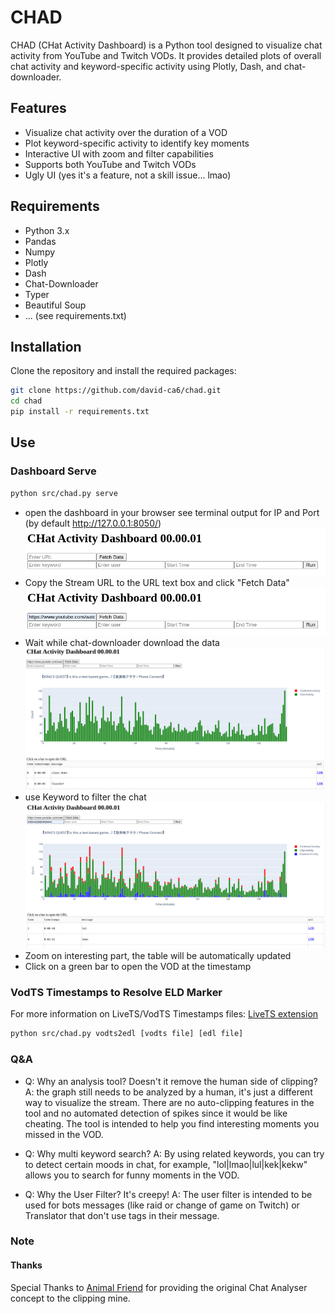 # CHAD

CHAD (CHat Activity Dashboard) is a Python tool designed to visualize chat activity from YouTube and Twitch VODs. It provides detailed plots of overall chat activity and keyword-specific activity using Plotly, Dash, and chat-downloader.

## Features
- Visualize chat activity over the duration of a VOD
- Plot keyword-specific activity to identify key moments
- Interactive UI with zoom and filter capabilities
- Supports both YouTube and Twitch VODs
- Ugly UI (yes it's a feature, not a skill issue... lmao)

## Requirements
- Python 3.x
- Pandas
- Numpy
- Plotly
- Dash
- Chat-Downloader
- Typer
- Beautiful Soup
- ... (see requirements.txt)

## Installation
Clone the repository and install the required packages:

```bash
git clone https://github.com/david-ca6/chad.git
cd chad
pip install -r requirements.txt
```

## Use
### Dashboard Serve
```bash
python src/chad.py serve
```
- open the dashboard in your browser see terminal output for IP and Port (by default http://127.0.0.1:8050/)
![Filtered chat](docs/pics/empty.png)
- Copy the Stream URL to the URL text box and click "Fetch Data"
![Filtered chat](docs/pics/empty_url.png)
- Wait while chat-downloader download the data
![Filtered chat](docs/pics/activity_raw.png)
- use Keyword to filter the chat
![Filtered chat](docs/pics/activity_keyword_filtered.png)
- Zoom on interesting part, the table will be automatically updated
- Click on a green bar to open the VOD at the timestamp


### VodTS Timestamps to Resolve ELD Marker
For more information on LiveTS/VodTS Timestamps files:  [LiveTS extension](https://github.com/CA6-LiveTS/LiveTS-Chrome)
```bash
python src/chad.py vodts2edl [vodts file] [edl file]
```

### Q&A
- Q: Why an analysis tool? Doesn't it remove the human side of clipping?
A: the graph still needs to be analyzed by a human, it's just a different way to visualize the stream.
There are no auto-clipping features in the tool and no automated detection of spikes since it would be like cheating.
The tool is intended to help you find interesting moments you missed in the VOD.

- Q: Why multi keyword search?
A: By using related keywords, you can try to detect certain moods in chat, for example, "lol|lmao|lul|kek|kekw" allows you to search for funny moments in the VOD.

- Q: Why the User Filter? It's creepy!
A: The user filter is intended to be used for bots messages (like raid or change of game on Twitch) or Translator that don't use tags in their message.

### Note

#### Thanks
Special Thanks to [Animal Friend](https://www.youtube.com/@animalfriendpartii) for providing the original Chat Analyser concept to the clipping mine.
